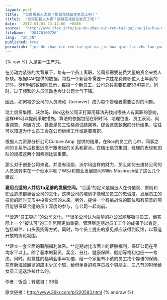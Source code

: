 ```yaml
---
layout: post
title:  "觉得招新人太贵？那就花钱留住老员工吧！"
title2:  "觉得招新人太贵？那就花钱留住老员工吧！"
date:   2017-01-01 23:47:06  +0800
source:  "http://www.jfox.info/jue-de-zhao-xin-ren-tai-gui-na-jiu-hua-qian-liu-zhu-lao-yuan-gong-ba.html"
fileName:  "20170100726"
lang:  "zh_CN"
published: true
permalink: "jue-de-zhao-xin-ren-tai-gui-na-jiu-hua-qian-liu-zhu-lao-yuan-gong-ba.html"
---
```

{% raw %}
人是第一生产力。

在劳动力紧张的大背景下，每有一个员工离职，公司都需要花费大量的资金来找人补缺。根据CAP提供的数据，每找一个新替补需要一次性花费原职位人士年薪的21%。SHRM的数据则显示，每招一个新员工，公司总共需要花费3341美元。同时，过于频繁的人员流动也会让公司士气下降。

因此，如何减少公司的人员流动（turnover）成为每个管理者需要面对的问题。

瑞士信贷集团、沃尔玛、Box这些公司正打算用算法先找出哪些人有离职的意向，这样HR可以提前采取措施。算法的依据包括在职时间、地理位置、员工表现、同事调查、沟通方式、甚至是员工性格测试结果等。综合这些数据的分析结果，往往可以知道为什么员工会在公司继续工作或是要离职。

根据人力资源分析公司Culture Amp. 提供的结果，在Box的员工的心中，同事之间的关系所占权重远高于跟老板的关系和薪水。在瑞士信贷集团，经理的表现和团队的规模这两个因素则比较重要。

那么对于创业公司来说，并没有瑞信、沃尔玛这样的财力，那么如何去维持公司的人员流转率在一个低水平呢？WSJ和商业发展顾问Willis Mushrush给了这么几个建议：

**雇用合适的人并给Ta足够的发展空间。**“合适”的定义是候选人在价值观、原则和职业追求都契合公司的文化，这样公司的培训才能增加员工的忠诚度，发展员工的技能的同时无形中投资公司的未来。另外，提供一个有挑战性的职位和有前景的项目能够保证合适的员工深度的参与，与公司一起向前。

**营造“员工导向”的公司文化。**很多公司认为豪华的办公室能够吸引员工，但实际上一个“被认可”的工作氛围更加重要。管理层定期对员工工作的成果予以肯定，包括邮件、口头表扬等方式。同时，每个员工提出的意见都应该得到反馈，以营造开放的舆论氛围。

**建立一套全面的薪酬福利体系。**定期对比市面上的薪酬福利，保证公司在平均水平以上。除了基本的薪资，奖金、分红、健康保障、假期等福利也应一一考虑。同时，创意性的福利会事半功倍，给一个家里有小孩的员工找个靠谱的保姆、在有新海诚展览的周末少加个班、给但单身的程序员找个男朋友、三八节的时候给女员工送送沙拉什么的。

作者：饭遥；转载自：36氪

原文链接：http://www.36kr.com/p/220583.html
{% endraw %}